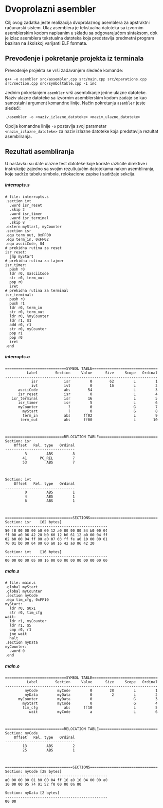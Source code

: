 # Dvoprolazni asembler
Cilj ovog zadatka jeste realizacija dvoprolaznog asemblera za apstraktni računarski sistem. Ulaz asemblera je tekstualna datoteka sa izvornim asemblerskim kodom napisanim u
skladu sa odgovarajućom sintaksom, dok je izlaz asemblera tekstualna datoteka koja
predstavlja predmetni program baziran na školskoj varijanti ELF formata.


## Prevođenje i pokretanje projekta iz terminala
Prevođenje projekta se vrši zadavanjem sledeće komande:
```
g++ -o asembler src/assembler.cpp src/main.cpp src/operations.cpp src/section.cpp src/symboltable.cpp -I inc
```
Jednim pokretanjem `asembler` vrši asembliranje jedne ulazne datoteke. Naziv ulazne datoteke sa izvornim asemblerskim kodom zadaje se kao samostalni argument komandne linije. Način
pokretanja `asembler` jeste sledeći:
```
./asembler -o <naziv_izlazne_datoteke> <naziv_ulazne_datoteke>
```
Opcija komandne linije `-o` postavlja svoj parametar `<naziv_izlazne_datoteke>` za naziv izlazne datoteke koja predstavlja rezultat asembliranja.


## Rezultati asembliranja
U nastavku su date ulazne test datoteke koje koriste različite direktive i instrukcije zajedno sa svojim rezultujućim datotekama nakon asembliranja, koje sadrže tabelu simbola, relokacione zapise i sadržaje sekcija.
##### interrupts.s
```
# file: interrupts.s
.section ivt
  .word isr_reset
  .skip 2 
  .word isr_timer
  .word isr_terminal
  .skip 8
.extern myStart, myCounter
.section isr
.equ term_out, 0xFF00
.equ term_in, 0xFF02
.equ asciiCode, 84 
# prekidna rutina za reset
isr_reset:
  jmp myStart
# prekidna rutina za tajmer
isr_timer:
  push r0
  ldr r0, $asciiCode
  str r0, term_out
  pop r0
  iret
# prekidna rutina za terminal
isr_terminal:
  push r0
  push r1
  ldr r0, term_in
  str r0, term_out
  ldr r0, %myCounter 
  ldr r1, $1
  add r0, r1
  str r0, myCounter 
  pop r1
  pop r0
  iret
.end
```

##### interrupts.o
```
============================SYMBOL TABLE==============================
          Label        Section     Value      Size     Scope   Ordinal
----------------------------------------------------------------------
            isr            isr         0        62         L         1
            ivt            ivt         0        16         L         2
      asciiCode            abs        54                   L         3
      isr_reset            isr         0                   L         4
   isr_terminal            isr        16                   L         5
      isr_timer            isr         5                   L         6
      myCounter              ?         0                   G         7
        myStart              ?         0                   G         8
        term_in            abs      ff02                   L         9
       term_out            abs      ff00                   L        10



===========================RELOCATION TABLE===========================
Section: isr
    Offset   Rel. type   Ordinal
--------------------------------
         3         ABS         8
        41      PC_REL         7
        53         ABS         7



Section: ivt
    Offset   Rel. type   Ordinal
--------------------------------
         0         ABS         1
         4         ABS         1
         6         ABS         1



===============================SECTIONS===============================
Section: isr	[62 bytes]
-----------------------------------------------
50 f0 00 00 00 b0 60 12 a0 00 00 00 54 b0 00 04
ff 00 a0 06 42 20 b0 60 12 b0 61 12 a0 00 04 ff
02 b0 00 04 ff 00 a0 07 03 ff fe a0 10 00 00 01
70 01 b0 00 04 00 00 a0 16 42 a0 06 42 20 

Section: ivt	[16 bytes]
-----------------------------------------------
00 00 00 00 05 00 16 00 00 00 00 00 00 00 00 00
```

##### main.s
```
# file: main.s
.global myStart
.global myCounter
.section myCode
.equ tim_cfg, 0xFF10
myStart:
  ldr r0, $0x1
  str r0, tim_cfg
wait:
  ldr r1, myCounter
  ldr r1, $5
  cmp r0, r1
  jne wait
  halt
.section myData
myCounter:
  .word 0
.end
```

##### main.o
```
============================SYMBOL TABLE==============================
          Label        Section     Value      Size     Scope   Ordinal
----------------------------------------------------------------------
         myCode         myCode         0        28         L         1
         myData         myData         0         2         L         2
      myCounter         myData         0                   G         3
        myStart         myCode         0                   G         4
        tim_cfg            abs      ff10                   L         5
           wait         myCode         a                   L         6



===========================RELOCATION TABLE===========================
Section: myCode
    Offset   Rel. type   Ordinal
--------------------------------
        13         ABS         2
        25         ABS         1



===============================SECTIONS===============================
Section: myCode	[28 bytes]
-----------------------------------------------
a0 00 00 00 01 b0 00 04 ff 10 a0 10 04 00 00 a0
10 00 00 05 74 01 52 f0 00 00 0a 00 

Section: myData	[2 bytes]
-----------------------------------------------
00 00 
```


